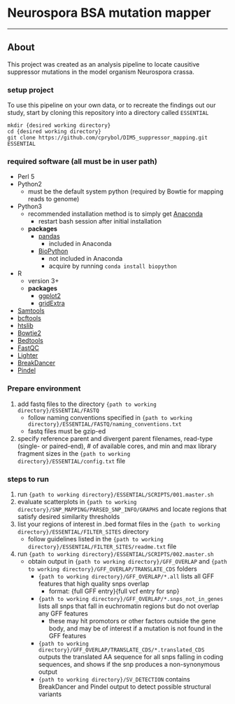 # Neurospora BSA mutation mapper
---

## About
This project was created as an analysis pipeline to locate causitive suppressor mutations in the model organism Neurospora crassa.

### setup project
To use this pipeline on your own data, or to recreate the findings out our study,
start by cloning this repository into a directory called `ESSENTIAL`

```
mkdir {desired working directory}
cd {desired working directory}
git clone https://github.com/cprybol/DIM5_suppressor_mapping.git ESSENTIAL

```

### required software (all must be in user path)
- Perl 5
- Python2
	- must be the default system python (required by Bowtie for mapping reads to genome)
- Python3
	- recommended installation method is to simply get [Anaconda](http://continuum.io/downloads#34)
		- restart bash session after initial installation
	- **packages**	
		- [pandas](http://pandas.pydata.org/)
			- included in Anaconda
		- [BioPython](http://biopython.org/wiki/Main_Page)
			- not included in Anaconda
			- acquire by running `conda install biopython`
- R
	- version 3+
	- **packages**
		- [ggplot2](http://ggplot2.org/)
		- [gridExtra](http://cran.r-project.org/web/packages/gridExtra/index.html)
- [Samtools](http://www.htslib.org/)
- [bcftools](http://www.htslib.org/)
- [htslib](http://www.htslib.org/)
- [Bowtie2](http://bowtie-bio.sourceforge.net/bowtie2/index.shtml)
- [Bedtools](http://bedtools.readthedocs.org/en/latest/)
- [FastQC](http://www.bioinformatics.babraham.ac.uk/projects/fastqc/)
- [Lighter](https://github.com/mourisl/Lighter)
- [BreakDancer](http://gmt.genome.wustl.edu/packages/breakdancer/)
- [Pindel](http://gmt.genome.wustl.edu/packages/pindel/)


### Prepare environment
1. add fastq files to the directory `{path to working directory}/ESSENTIAL/FASTQ`
	- follow naming conventions specified in `{path to working directory}/ESSENTIAL/FASTQ/naming_conventions.txt`
	- fastq files must be gzip-ed
2. specify reference parent and divergent parent filenames, read-type (single- or paired-end), # of available cores, and min and max library fragment sizes in the `{path to working directory}/ESSENTIAL/config.txt` file

### steps to run
1. run `{path to working directory}/ESSENTIAL/SCRIPTS/001.master.sh`
2. evaluate scatterplots in `{path to working directory}/SNP_MAPPING/PARSED_SNP_INFO/GRAPHS` and locate regions that satisfy desired similarity thresholds
3. list your regions of interest in .bed format files in the `{path to working directory}/ESSENTIAL/FILTER_SITES` directory
	- follow guidelines listed in the `{path to working directory}/ESSENTIAL/FILTER_SITES/readme.txt` file
4. run `{path to working directory}/ESSENTIAL/SCRIPTS/002.master.sh`
	- obtain output in `{path to working directory}/GFF_OVERLAP` and `{path to working directory}/GFF_OVERLAP/TRANSLATE_CDS` folders
		- `{path to working directory}/GFF_OVERLAP/*.all` lists all GFF features that high quality snps overlap
			- format: {full GFF entry}{full vcf entry for snp}
		- `{path to working directory}/GFF_OVERLAP/*.snps_not_in_genes` lists all snps that fall in euchromatin regions but do not overlap any GFF features
			- these may hit promotors or other factors outside the gene body, and may be of interest if a mutation is not found in the GFF features
		- `{path to working directory}/GFF_OVERLAP/TRANSLATE_CDS/*.translated_CDS` outputs the translated AA sequence for all snps falling in coding sequences, and shows if the snp produces a non-synonymous output
		- `{path to working directory}/SV_DETECTION` contains BreakDancer and Pindel output to detect possible structural variants
